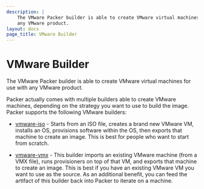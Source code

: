 ```yaml
---
description: |
    The VMware Packer builder is able to create VMware virtual machines for use with
    any VMware product.
layout: docs
page_title: VMware Builder
---
```


# VMware Builder

The VMware Packer builder is able to create VMware virtual machines for use with
any VMware product.

Packer actually comes with multiple builders able to create VMware machines,
depending on the strategy you want to use to build the image. Packer supports
the following VMware builders:

-   [vmware-iso](/docs/builders/vmware-iso.html) - Starts from an ISO file,
    creates a brand new VMware VM, installs an OS, provisions software within
    the OS, then exports that machine to create an image. This is best for
    people who want to start from scratch.

-   [vmware-vmx](/docs/builders/vmware-vmx.html) - This builder imports an
    existing VMware machine (from a VMX file), runs provisioners on top of that
    VM, and exports that machine to create an image. This is best if you have an
    existing VMware VM you want to use as the source. As an additional benefit,
    you can feed the artifact of this builder back into Packer to iterate on
    a machine.

